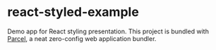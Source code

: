 # react-styled-example
Demo app for React styling presentation. This project is bundled with [Parcel](https://parceljs.org/), a neat zero-config web application bundler.
